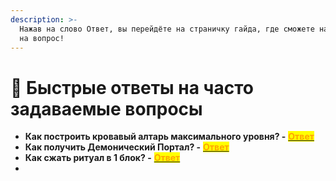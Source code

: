 ```yaml
---
description: >-
  Нажав на слово Ответ, вы перейдёте на страничку гайда, где сможете найти ответ
  на вопрос!
---
```


# 🚀 Быстрые ответы на часто задаваемые вопросы

* **Как построить кровавый алтарь максимального уровня? -** [<mark style="color:orange;">**Ответ**</mark>](blood-magic/krovavyi-altar.md#urovni-krovavogo-altarya)
* **Как получить Демонический Портал?  -** [<mark style="color:orange;">**Ответ**</mark>](blood-magic/ritualy.md#convocation-of-the-damned)
* **Как сжать ритуал в 1 блок? -** [<mark style="color:orange;">**Ответ**</mark>](dopolnitelnyi-kontent/blood-magic.md#szhatie-altarei-i-ritualov)
* &#x20;
